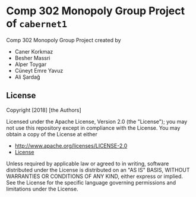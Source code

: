 # Comp 302 Monopoly Group Project of `cabernet1`

Comp 302 Monopoly Group Project created by 
- Caner Korkmaz
- Besher Massri
- Alper Toygar
- Cüneyt Emre Yavuz
- Ali Şardağ

## License

Copyright [2018] [the Authors]

Licensed under the Apache License, Version 2.0 (the "License");
you may not use this repository except in compliance with the License.
You may obtain a copy of the License at either

- http://www.apache.org/licenses/LICENSE-2.0
- [License](./LICENSE)

Unless required by applicable law or agreed to in writing, software
distributed under the License is distributed on an "AS IS" BASIS,
WITHOUT WARRANTIES OR CONDITIONS OF ANY KIND, either express or implied.
See the License for the specific language governing permissions and
limitations under the License.
